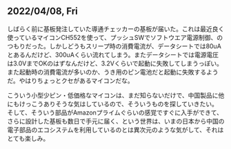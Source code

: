 ## 2022/04/08, Fri

しばらく前に基板発注していた導通チェッカーの基板が届いた。これは最近良く使っているマイコンCH552を使って、プッシュSWでソフトウエア電源制御、のつもりだった。しかしどうもスリープ時の消費電流が、データシートでは80uAとあるんだけど、300uAくらい流れてしまう。またデータシートでは電源電圧は3.0VまでOKのはずなんだけど、3.2Vくらいで起動に失敗してしまうっぽい。また起動時の消費電流が多いのか、うき用のピン電池だと起動に失敗するようだ。やはりちょっとクセがあるマイコンだな。

こういう小型少ピン・低価格なマイコンは、まだ知らないだけで、中国製品に他にもけっこうありそうな気はしているので、そういうものを探していきたい。
そして、そういう部品がAmazonプライムぐらいの感覚ですぐに入手ができて、さらに設計した基板も数日で手元に届く、という世界は、いまの日本から中国の電子部品のエコシステムを利用しているのとは異次元のような気がして、それはとても楽しみ。
